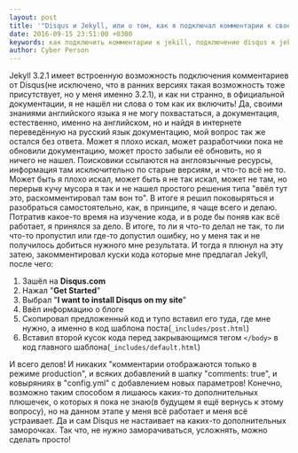 ```yaml
---
layout: post
title: '"Disqus и Jekyll, или о том, как я подключал комментарии к своему блогу"'
date: 2016-09-15 23:51:00 +0300
keywords: как подключить комментарии к jekill, подключение disqus к jekyll, настройка комментариев в jekyll, подключение комемнтариев к jekyll, как подключить disqus к jekyll
author: Cyber Person
---
```


Jekyll 3.2.1 имеет встроенную возможность подключения комментариев от 
Disqus(не исключено, что в ранних версиях такая возможность тоже 
присутствует, но у меня именно 3.2.1), и как ни странно, в официальной 
документации, я не нашёл ни слова о том как их включить! Да, своими 
знаниями английского языка я не могу похвастаться, а документация, 
естественно, именно на английском, но и найдя в интернете переведённую 
на русский язык документацию, мой вопрос так же остался без ответа. 
Может я плохо искал, может разработчики пока не обновили документацию, 
может просто забыли её обновить, но я ничего не нашел. Поисковики 
ссылаются на англоязычные ресурсы, информация там исключительно по 
старые версиям, и что-то всё не то. Может быть я плохо искал, может 
быть я не так искал, может не там, но перерыв кучу мусора я так и не 
нашел простого решения типа "ввёл тут это, раскомментировал там вон то". 
В итоге я решил поковыряться и разобраться самостоятельно, как, в 
принципе, я чаще всего и делаю. Потратив какое-то время на изучение 
кода, и в роде бы поняв как всё работает, я принялся за дело. В итоге, 
то ли я что-то делал не так, то ли что-то пропустил или где-то допустил 
ошибку, но у меня так и не получилось добиться нужного мне результата. 
И тогда я плюнул на эту затею, закомментировал куски кода которые мне 
предлагал Jekyll, после чего:

1. Зашёл на **Disqus.com**
2. Нажал "**Get Started**"
3. Выбрал "**I want to install Disqus on my site**"
4. Ввёл информацию о блоге
5. Скопировал предложенный код и тупо вставил его туда, где мне нужно, 
а именно в код шаблона поста(`_includes/post.html`)
6. Вставил второй кусок кода перед закрывающимся 
тегом `</body>` в код главного шаблона(`_includes/default.html`)

И всего делов! И никаких "комментарии отображаются только в режиме 
production", и всяких добавлений в шапку "comments: true", и ковыряниях 
в "config.yml" с добавлением новых параметров! Конечно, возможно таким 
способом я лишаюсь каких-то дополнительных плюшечек, о которых я пока 
не знаю(в будущем я ещё вернусь к этому вопросу), но на данном этапе у 
меня всё работает и меня всё устраивает. Да и сам Disqus не настаивает 
на каких-то дополнительных заморочках. Так что, не нужно заморачиваться, 
усложнять, можно сделать просто!
